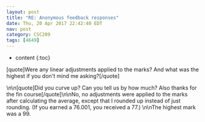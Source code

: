 ```yaml
---
layout: post
title: "RE: Anonymous feedback responses"
date: Thu, 20 Apr 2017 22:42:40 EDT
nav: post
category: CSC209
tags: [4649]
---
```


* content
{:toc}

[quote]Were any linear adjustments applied to the marks? And what was the highest if you don't mind me asking?[/quote]
<!-- more -->
<p>\n\n[quote]Did you curve up? Can you tell us by how much? Also thanks for the fin course[/quote]\n\nNo, no adjustments were applied to the marks after calculating the average, except that I rounded up instead of just rounding. (If you earned a 76.001, you received a 77.) \n\nThe highest mark was a 99.</p>
